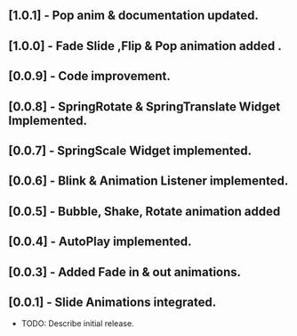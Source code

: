 ## [1.0.1] - Pop anim & documentation updated.

## [1.0.0] - Fade Slide ,Flip & Pop animation added .

## [0.0.9] - Code improvement.

## [0.0.8] - SpringRotate & SpringTranslate Widget Implemented.

## [0.0.7] - SpringScale Widget implemented.

## [0.0.6] - Blink & Animation Listener implemented.

## [0.0.5] - Bubble, Shake, Rotate animation added

## [0.0.4] - AutoPlay implemented.

## [0.0.3] - Added Fade in & out animations.

## [0.0.1] - Slide Animations integrated.

* TODO: Describe initial release.
